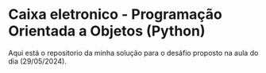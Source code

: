 # Caixa eletronico - Programação Orientada a Objetos (Python)
Aqui está o repositorio da minha solução para o desáfio proposto na aula do dia (29/05/2024).
